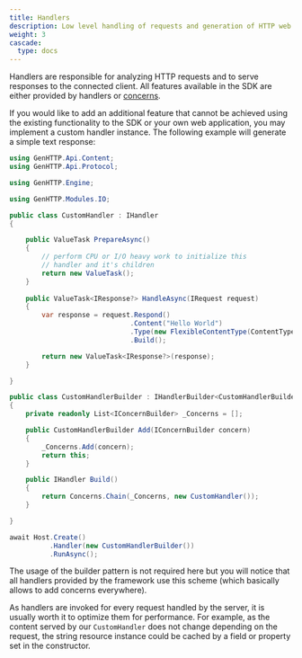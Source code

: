 ```yaml
---
title: Handlers
description: Low level handling of requests and generation of HTTP web server responses.
weight: 3
cascade:
  type: docs
---
```


Handlers are responsible for analyzing HTTP requests and to serve responses to the connected client. All features
available in the SDK are either provided by handlers or [concerns](../concerns).

If you would like to add an additional feature that cannot be achieved using the existing
functionality to the SDK or your own web application, you may implement
a custom handler instance. The following example will generate a simple text response:

```csharp
using GenHTTP.Api.Content;
using GenHTTP.Api.Protocol;

using GenHTTP.Engine;

using GenHTTP.Modules.IO;

public class CustomHandler : IHandler
{ 

    public ValueTask PrepareAsync() 
    {
        // perform CPU or I/O heavy work to initialize this
        // handler and it's children
        return new ValueTask();
    }
    
    public ValueTask<IResponse?> HandleAsync(IRequest request)
    {
        var response = request.Respond()
                              .Content("Hello World")
                              .Type(new FlexibleContentType(ContentType.TextPlain))
                              .Build();

        return new ValueTask<IResponse?>(response);
    }

}

public class CustomHandlerBuilder : IHandlerBuilder<CustomHandlerBuilder>
{
    private readonly List<IConcernBuilder> _Concerns = [];

    public CustomHandlerBuilder Add(IConcernBuilder concern)
    {
        _Concerns.Add(concern);
        return this;
    }

    public IHandler Build()
    {
        return Concerns.Chain(_Concerns, new CustomHandler());
    }

}

await Host.Create()
          .Handler(new CustomHandlerBuilder())
          .RunAsync();
```

The usage of the builder pattern is not required here but you will notice that all handlers
provided by the framework use this scheme (which basically allows to add concerns everywhere).

As handlers are invoked for every request handled by the server, it is usually worth it to
optimize them for performance. For example, as the content served by our `CustomHandler` does
not change depending on the request, the string resource instance could be cached by a field or property
set in the constructor.
